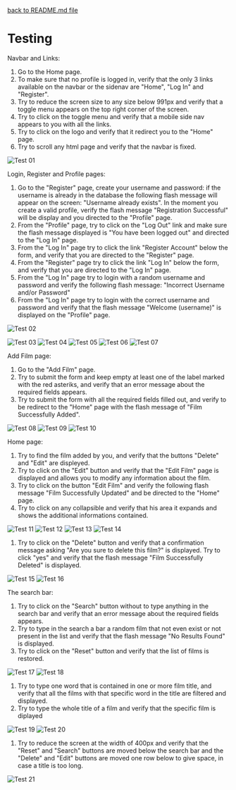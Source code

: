 [back to README.md file](https://github.com/OmarBedawi/myMovies/blob/master/README.md)


# Testing


Navbar and Links:
1. Go to the Home page.
1. To make sure that no profile is logged in, verify that the only 3 links available on the navbar or the sidenav are "Home", "Log In" and "Register".
1. Try to reduce the screen size to any size below 991px and verify that a toggle menu appears on the top right corner of the screen.
1. Try to click on the toggle menu and verify that a mobile side nav appears to you with all the links.
1. Try to click on the logo and verify that it redirect you to the "Home" page.
1. Try to scroll any html page and verify that the navbar is fixed.


![Test 01](https://raw.githubusercontent.com/OmarBedawi/myMovies/master/static/readMe_files/testing/testing_screenshots/01_home_out.png?raw=true)



Login, Register and Profile pages:
1. Go to the "Register" page, create your username and password: if the username is already in the database the following flash message will appear on the screen: "Username already exists".
   In the moment you create a valid profile, verify the flash message "Registration Successful" will be display and you directed to the "Profile" page.
1. From the "Profile" page, try to click on the "Log Out" link and make sure the flash message displayed is "You have been logged out" and directed to the "Log In" page.
1. From the "Log In" page try to click the link "Register Account" below the form, and verify that you are directed to the "Register" page.
1. From the "Register" page try to click the link "Log In" below the form, and verify that you are directed to the "Log In" page.
1. From the "Log In" page try to login with a random username and password and verify the following flash message: "Incorrect Username and/or Password"
1. From the "Log In" page try to login with the correct username and password and verify that the flash message "Welcome (username)" is displayed on the "Profile" page.


![Test 02](https://raw.githubusercontent.com/OmarBedawi/myMovies/master/static/readMe_files/testing/testing_screenshots/02_user_exist.png?raw=true)


![Test 03](https://raw.githubusercontent.com/OmarBedawi/myMovies/master/static/readMe_files/testing/testing_screenshots/03_registered.png?raw=true)
![Test 04](https://raw.githubusercontent.com/OmarBedawi/myMovies/master/static/readMe_files/testing/testing_screenshots/04_log_out.png?raw=true)
![Test 05](https://raw.githubusercontent.com/OmarBedawi/myMovies/master/static/readMe_files/testing/testing_screenshots/05_register.png?raw=true)
![Test 06](https://raw.githubusercontent.com/OmarBedawi/myMovies/master/static/readMe_files/testing/testing_screenshots/06_incorrect_login.png?raw=true)
![Test 07](https://raw.githubusercontent.com/OmarBedawi/myMovies/master/static/readMe_files/testing/testing_screenshots/07_logged_in.png?raw=true)

Add Film page:
1. Go to the "Add Film" page.
1. Try to submit the form and keep empty at least one of the label marked with the red asteriks, and verify that an error message about the required fields appears.
1. Try to submit the form with all the required fields filled out, and verify to be redirect to the "Home" page with the flash message of "Film Successfully Added".


![Test 08](https://raw.githubusercontent.com/OmarBedawi/myMovies/master/static/readMe_files/testing/testing_screenshots/08_add_film_label.png?raw=true)
![Test 09](https://raw.githubusercontent.com/OmarBedawi/myMovies/master/static/readMe_files/testing/testing_screenshots/09_add_film_label2.png?raw=true)
![Test 10](https://raw.githubusercontent.com/OmarBedawi/myMovies/master/static/readMe_files/testing/testing_screenshots/10_added.png?raw=true)



Home page:
1. Try to find the film added by you, and verify that the buttons "Delete" and "Edit" are displeyed.
2. Try to click on the "Edit" button and verify that the "Edit Film" page is displayed and allows you to modify any information about the film.
3. Try to click on the button "Edit Film" and verify the following flash message "Film Successfully Updated" and be directed to the "Home" page.
4. Try to click on any collapsible and verify that his area it expands and shows the additional informations contained.

![Test 11](https://raw.githubusercontent.com/OmarBedawi/myMovies/master/static/readMe_files/testing/testing_screenshots/11_home_in.png?raw=true)
![Test 12](https://raw.githubusercontent.com/OmarBedawi/myMovies/master/static/readMe_files/testing/testing_screenshots/12_editing.png?raw=true)
![Test 13](https://raw.githubusercontent.com/OmarBedawi/myMovies/master/static/readMe_files/testing/testing_screenshots/13_edit.png?raw=true)
![Test 14](https://raw.githubusercontent.com/OmarBedawi/myMovies/master/static/readMe_files/testing/testing_screenshots/14_expand.png?raw=true)




1. Try to click on the "Delete" button and verify that a confirmation message asking "Are you sure to delete this film?" is displayed.
   Try to click "yes" and verify that the flash message "Film Successfully Deleted" is displayed.
   
![Test 15](https://raw.githubusercontent.com/OmarBedawi/myMovies/master/static/readMe_files/testing/testing_screenshots/15_delete.png?raw=true)
![Test 16](https://raw.githubusercontent.com/OmarBedawi/myMovies/master/static/readMe_files/testing/testing_screenshots/16_deleted.png?raw=true)


The search bar:
1. Try to click on the "Search" button without to type anything in the search bar and verify that an error message about the required fields appears.
1. Try to type in the search a bar a random film that not even exist or not present in the list and verify that the flash message "No Results Found" is displayed.
1. Try to click on the "Reset" button and verify that the list of films is restored.


![Test 17](https://raw.githubusercontent.com/OmarBedawi/myMovies/master/static/readMe_files/testing/testing_screenshots/17_search_required.png?raw=true)
![Test 18](https://raw.githubusercontent.com/OmarBedawi/myMovies/master/static/readMe_files/testing/testing_screenshots/18_no_result.png?raw=true)


1. Try to type one word that is contained in one or more film title, and verify that all the films with that specific word in the title are filtered and displayed. 
1. Try to type the whole title of a film and verify that the specific film is diplayed


![Test 19](https://raw.githubusercontent.com/OmarBedawi/myMovies/master/static/readMe_files/testing/testing_screenshots/19_search_word.png?raw=true)
![Test 20](https://raw.githubusercontent.com/OmarBedawi/myMovies/master/static/readMe_files/testing/testing_screenshots/20_search_title.png?raw=true)
   
   
1. Try to reduce the screen at the width of 400px and verify that the "Reset" and "Search" buttons are moved below the search bar and the "Delete" and "Edit" buttons are moved one row below to give space, in case a title is too long.

![Test 21](https://raw.githubusercontent.com/OmarBedawi/myMovies/master/static/readMe_files/testing/testing_screenshots/21_mobile_size.png?raw=true)
